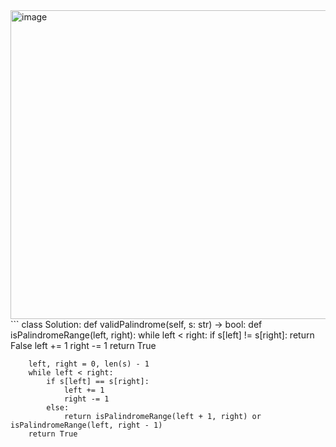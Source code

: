 <img width="1105" height="494" alt="image" src="https://github.com/user-attachments/assets/1bda96db-300e-457e-b882-3d9d4837ea6c" />
```
class Solution:
    def validPalindrome(self, s: str) -> bool:
        def isPalindromeRange(left, right):
            while left < right:
                if s[left] != s[right]:
                    return False
                left += 1
                right -= 1
            return True

        left, right = 0, len(s) - 1
        while left < right:
            if s[left] == s[right]:
                left += 1
                right -= 1
            else:
                return isPalindromeRange(left + 1, right) or isPalindromeRange(left, right - 1)
        return True
```
